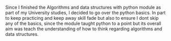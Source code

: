 Since I finished the Algorithms and data structures with python module as part of my University studies, I decided to go over the python basics.
In part to keep practicing and keep away skill fade but also to ensure I dont skip any of the basics, since the module taught python to a point but
its overall aim was teach the understanding of how to think regarding algorithms and data structures.
